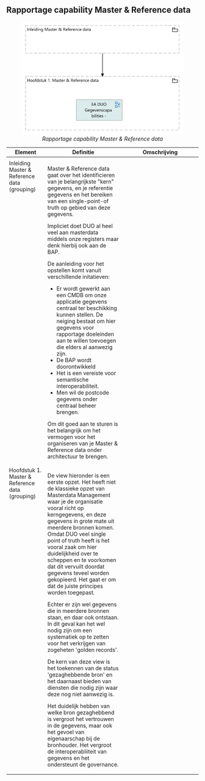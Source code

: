 ## Rapportage capability Master & Reference data
<figure align="center">
  <img width="480" src="2025-02-04_Rapportage_capability_Master___Reference_data/Rapportage_capability_Master___Reference_data.svg" alt="Rapportage capability Master & Reference data">
  <figcaption><i>Rapportage capability Master & Reference data</i></figcaption>
</figure>

<table>
  <thead>
    <tr>
      <th colspan="1" width="20%">Element</th>
      <th rowspan="2" width="40%">Definitie</th>
      <th rowspan="2" width="40%">Omschrijving</th>
    </tr>
  </thead>
  <tbody>
    <tr><td></td><td></td></tr>
    <tr valign="top")>
      <td colspan="1">Inleiding Master & Reference data 
(grouping)</td>
      <td><p>Master &amp; Reference data gaat over het identificieren van je belangrijkste "kern" gegevens, en je referentie gegevens en het bereiken van een single-point-of truth op gebied van deze gegevens. </p>
<p>Impliciet doet DUO al heel veel aan masterdata middels onze registers maar denk hierbij ook aan de BAP.</p>
<p>De aanleiding voor het opstellen komt vanuit verschillende initatieven:</p>
<ul>
<li>Er wordt gewerkt aan een CMDB om onze applicatie gegevens centraal ter beschikking kunnen stellen. De neiging bestaat om hier gegevens voor rapportage doeleinden aan te willen toevoegen die elders al aanwezig zijn.</li>
<li>De BAP wordt doorontwikkeld</li>
<li>Het is een vereiste voor semantische interoperabiliteit.</li>
<li>Men wil de postcode gegevens onder centraal beheer brengen.</li>
</ul>
<p>Om dit goed aan te sturen is het belangrijk om het vermogen voor het organiseren van je Master &amp; Reference data onder architectuur te brengen.</p></td>
    </tr>
    <tr valign="top")>
      <td colspan="1">Hoofdstuk 1. Master & Reference data 
(grouping)</td>
      <td><p>De view hieronder is een eerste opzet. Het heeft niet de klassieke opzet van Masterdata Management waar je de organisatie vooral richt op kerngegevens, en deze gegevens in grote mate uit meerdere bronnen komen. Omdat DUO veel single point of truth heeft is het vooral zaak om hier duidelijkheid over te scheppen en te voorkomen dat dit vervuilt doordat gegevens teveel worden gekopieerd. Het gaat er om dat de juiste principes worden toegepast.</p>
<p>Echter er zijn wel gegevens die in meerdere bronnen staan, en daar ook ontstaan. In dit geval kan het wel nodig zijn om een systematiek op te zetten voor het verkrijgen van zogeheten 'golden records'.</p>
<p>De kern van deze view is het toekennen van de status 'gezaghebbende bron' en het daarnaast bieden van diensten die nodig zijn waar deze nog niet aanwezig is. </p>
<p>Het duidelijk hebben van welke bron gezaghebbend is vergroot het vertrouwen in de gegevens, maar ook het gevoel van eigenaarschap bij de bronhouder. Het vergroot de interoperabliiteit van gegevens en het ondersteunt de governance.</p></td>
    </tr>
  </tbody>
</table>

